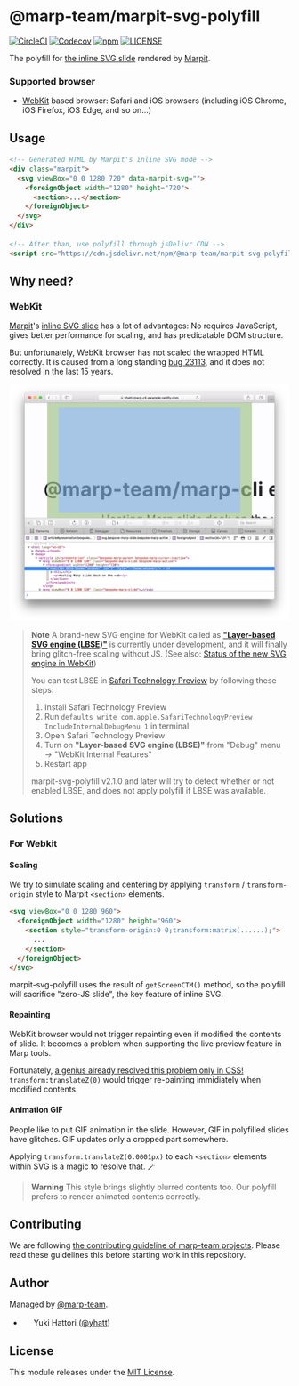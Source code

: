 # @marp-team/marpit-svg-polyfill

[![CircleCI](https://img.shields.io/circleci/project/github/marp-team/marpit-svg-polyfill/main.svg?style=flat-square&logo=circleci)](https://circleci.com/gh/marp-team/marpit-svg-polyfill/)
[![Codecov](https://img.shields.io/codecov/c/github/marp-team/marpit-svg-polyfill/main.svg?style=flat-square&logo=codecov)](https://codecov.io/gh/marp-team/marpit-svg-polyfill)
[![npm](https://img.shields.io/npm/v/@marp-team/marpit-svg-polyfill.svg?style=flat-square&logo=npm)](https://www.npmjs.com/package/@marp-team/marpit-svg-polyfill)
[![LICENSE](https://img.shields.io/github/license/marp-team/marpit-svg-polyfill.svg?style=flat-square)](./LICENSE)

The polyfill for [the inline SVG slide][inline-svg] rendered by [Marpit].

[marpit]: https://github.com/marp-team/marpit
[inline-svg]: https://marpit.marp.app/inline-svg

### Supported browser

- [WebKit](#webkit) based browser: Safari and iOS browsers (including iOS Chrome, iOS Firefox, iOS Edge, and so on...)

## Usage

```html
<!-- Generated HTML by Marpit's inline SVG mode -->
<div class="marpit">
  <svg viewBox="0 0 1280 720" data-marpit-svg="">
    <foreignObject width="1280" height="720">
      <section>...</section>
    </foreignObject>
  </svg>
</div>

<!-- After than, use polyfill through jsDelivr CDN -->
<script src="https://cdn.jsdelivr.net/npm/@marp-team/marpit-svg-polyfill/lib/polyfill.browser.js"></script>
```

## Why need?

### WebKit

[Marpit]'s [inline SVG slide][inline-svg] has a lot of advantages: No requires JavaScript, gives better performance for scaling, and has predicatable DOM structure.

But unfortunately, WebKit browser has not scaled the wrapped HTML correctly. It is caused from a long standing [bug 23113](https://bugs.webkit.org/show_bug.cgi?id=23113), and it does not resolved in the last 15 years.

![](https://raw.githubusercontent.com/marp-team/marpit-svg-polyfill/main/docs/webkit-bug.png)

> **Note**
> A brand-new SVG engine for WebKit called as [**"Layer-based SVG engine (LBSE)"**](https://blogs.igalia.com/nzimmermann/posts/2021-10-29-layer-based-svg-engine/) is currently under development, and it will finally bring glitch-free scaling without JS. (See also: [Status of the new SVG engine in WebKit](https://wpewebkit.org/blog/05-new-svg-engine.html))
>
> You can test LBSE in [Safari Technology Preview](https://developer.apple.com/safari/technology-preview/) by following these steps:
>
> 1. Install Safari Technology Preview
> 1. Run `defaults write com.apple.SafariTechnologyPreview IncludeInternalDebugMenu 1` in terminal
> 1. Open Safari Technology Preview
> 1. Turn on **"Layer-based SVG engine (LBSE)"** from "Debug" menu → "WebKit Internal Features"
> 1. Restart app
>
> marpit-svg-polyfill v2.1.0 and later will try to detect whether or not enabled LBSE, and does not apply polyfill if LBSE was available.

## Solutions

### For Webkit

#### Scaling

We try to simulate scaling and centering by applying `transform` / `transform-origin` style to Marpit `<section>` elements.

```html
<svg viewBox="0 0 1280 960">
  <foreignObject width="1280" height="960">
    <section style="transform-origin:0 0;transform:matrix(......);">
      ...
    </section>
  </foreignObject>
</svg>
```

marpit-svg-polyfill uses the result of `getScreenCTM()` method, so the polyfill will sacrifice "zero-JS slide", the key feature of inline SVG.

#### Repainting

WebKit browser would not trigger repainting even if modified the contents of slide. It becomes a problem when supporting the live preview feature in Marp tools.

Fortunately, [a genius already resolved this problem only in CSS!](https://stackoverflow.com/a/21947628) `transform:translateZ(0)` would trigger re-painting immidiately when modified contents.

#### Animation GIF

People like to put GIF animation in the slide. However, GIF in polyfilled slides have glitches. GIF updates only a cropped part somewhere.

Applying `transform:translateZ(0.0001px)` to each `<section>` elements within SVG is a magic to resolve that. 🪄

> **Warning**
> This style brings slightly blurred contents too. Our polyfill prefers to render animated contents correctly.

<!--

## Advanced

### Apply polyfill manually

You may pick out the logic of polyfill if you required. When called a picked function, it applies polyfill forcibly without browser detection.

```javascript
import { webkit } from '@marp-team/marpit-svg-polyfill'

const observer = () => {
  // Apply polyfill for webkit forcibly
  webkit()

  window.requestAnimationFrame(observer)
}

document.addEventListener('DOMContentLoaded', observer)
```

#### Use case in Blink browsers

We have confirmed a similar rendering bug to WebKit in a few Blink based browsers. (e.g. Chrome 66, Electron 3.x. refs: [marp-team/marpit#35](https://github.com/marp-team/marpit/pull/35), [marp-team/marp-cli#15](https://github.com/marp-team/marp-cli/pull/15))

We are not applied polyfill for Blink browsers because [they are working toward to resolve this.](https://bugs.chromium.org/p/chromium/issues/detail?id=467484) But you may apply `webkit()` manually if you required.

-->

## Contributing

We are following [the contributing guideline of marp-team projects](https://github.com/marp-team/.github/blob/master/CONTRIBUTING.md). Please read these guidelines this before starting work in this repository.

## Author

Managed by [@marp-team](https://github.com/marp-team).

- <img src="https://github.com/yhatt.png" width="16" height="16"/> Yuki Hattori ([@yhatt](https://github.com/yhatt))

## License

This module releases under the [MIT License](LICENSE).
